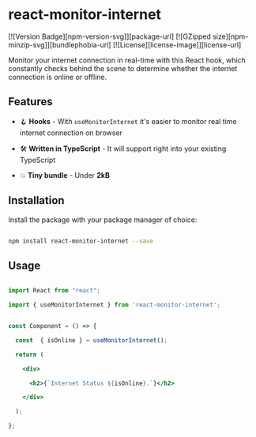 # react-monitor-internet

[![Version Badge][npm-version-svg]][package-url]
[![GZipped size][npm-minzip-svg]][bundlephobia-url]
[![License][license-image]][license-url]

Monitor your internet connection in real-time with this React hook, which constantly checks behind the scene to determine whether the internet connection is online or offline.

## Features

- 🪝 **Hooks** - With `useMonitorInternet` it's easier to  monitor real time internet connection on browser

- 🛠 **Written in TypeScript** - It will support right into your existing TypeScript

- 💥 **Tiny bundle** - Under **2kB**

## Installation

Install the package with your package manager of choice:

```sh

npm install react-monitor-internet --save

```

## Usage

```jsx

import React from "react";

import { useMonitorInternet } from 'react-monitor-internet';


const Component = () => {

  const  { isOnline } = useMonitorInternet();

  return (

    <div>

      <h2>{`Internet Status ${isOnline}.`}</h2>

    </div>

  );

};

```